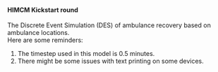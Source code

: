 <h4> HIMCM Kickstart round </h4> 
The Discrete Event Simulation (DES) of ambulance recovery based on ambulance locations. <br>
Here are some reminders:
<ol>
  <li>The timestep used in this model is 0.5 minutes.</li>
  <li>There might be some issues with text printing on some devices. </li>
</ol>

